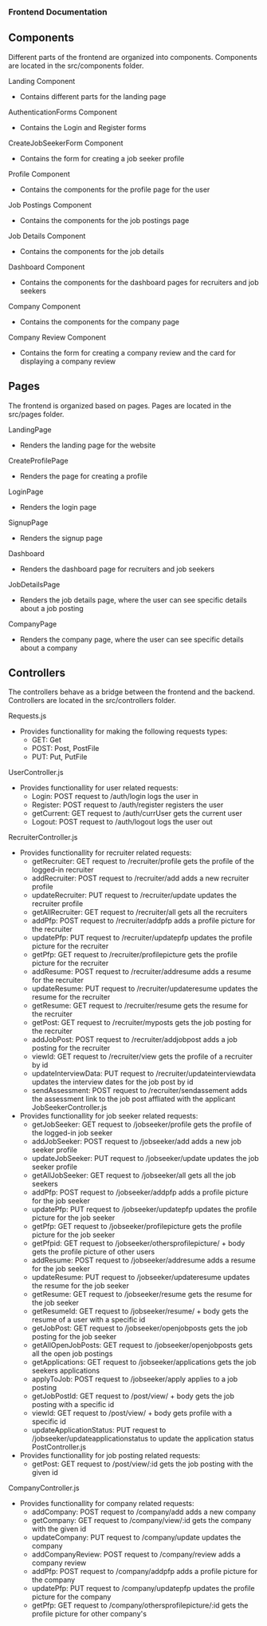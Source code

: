 ### Frontend Documentation

## Components
Different parts of the frontend are organized into components. Components are located in the src/components folder.

Landing Component
- Contains different parts for the landing page

AuthenticationForms Component
- Contains the Login and Register forms

CreateJobSeekerForm Component
- Contains the form for creating a job seeker profile

Profile Component
- Contains the components for the profile page for the user

Job Postings Component
- Contains the components for the job postings page

Job Details Component
- Contains the components for the job details

Dashboard Component
- Contains the components for the dashboard pages for recruiters and job seekers

Company Component
- Contains the components for the company page

Company Review Component
- Contains the form for creating a company review and the card for displaying a company review


## Pages
The frontend is organized based on pages. Pages are located in the src/pages folder.

LandingPage
- Renders the landing page for the website

CreateProfilePage
- Renders the page for creating a profile

LoginPage
- Renders the login page

SignupPage
- Renders the signup page

Dashboard
- Renders the dashboard page for recruiters and job seekers

JobDetailsPage
- Renders the job details page, where the user can see specific details about a job posting

CompanyPage
- Renders the company page, where the user can see specific details about a company

## Controllers
The controllers behave as a bridge between the frontend and the backend. Controllers are located in the src/controllers folder.

Requests.js
- Provides functionallity for making the following requests types:
    - GET: Get
    - POST: Post, PostFile
    - PUT: Put, PutFile

UserController.js
- Provides functionallity for user related requests:
    - Login: POST request to /auth/login logs the user in
    - Register: POST request to /auth/register registers the user
    - getCurrent: GET request to /auth/currUser gets the current user
    - Logout: POST request to /auth/logout logs the user out

RecruiterController.js
- Provides functionallity for recruiter related requests:
    - getRecruiter: GET request to /recruiter/profile gets the profile of the logged-in recruiter
    - addRecruiter: POST request to /recruiter/add adds a new recruiter profile
    - updateRecruiter: PUT request to /recruiter/update updates the recruiter profile
    - getAllRecruiter: GET request to /recruiter/all gets all the recruiters
    - addPfp: POST request to /recruiter/addpfp adds a profile picture for the recruiter
    - updatePfp: PUT request to /recruiter/updatepfp updates the profile picture for the recruiter
    - getPfp: GET request to /recruiter/profilepicture gets the profile picture for the recruiter
    - addResume: POST request to /recruiter/addresume adds a resume for the recruiter
    - updateResume: PUT request to /recruiter/updateresume updates the resume for the recruiter
    - getResume: GET request to /recruiter/resume gets the resume for the recruiter
    - getPost: GET request to /recruiter/myposts gets the job posting for the recruiter
    - addJobPost: POST request to /recruiter/addjobpost adds a job posting for the recruiter
    - viewId: GET request to /recruiter/view gets the profile of a recruiter by id
    - updateInterviewData: PUT request to /recruiter/updateinterviewdata updates the interview dates for the job post by id
    - sendAssessment: POST request to /recruiter/sendassement adds the assessment link to the job post affliated with the applicant
JobSeekerController.js
- Provides functionallity for job seeker related requests:
    - getJobSeeker: GET request to /jobseeker/profile gets the profile of the logged-in job seeker
    - addJobSeeker: POST request to /jobseeker/add adds a new job seeker profile
    - updateJobSeeker: PUT request to /jobseeker/update updates the job seeker profile
    - getAllJobSeeker: GET request to /jobseeker/all gets all the job seekers
    - addPfp: POST request to /jobseeker/addpfp adds a profile picture for the job seeker
    - updatePfp: PUT request to /jobseeker/updatepfp updates the profile picture for the job seeker
    - getPfp: GET request to /jobseeker/profilepicture gets the profile picture for the job seeker
    - getPfpid: GET request to /jobseeker/othersprofilepicture/ + body gets the profile picture of other users
    - addResume: POST request to /jobseeker/addresume adds a resume for the job seeker
    - updateResume: PUT request to /jobseeker/updateresume updates the resume for the job seeker
    - getResume: GET request to /jobseeker/resume gets the resume for the job seeker
    - getResumeId: GET request to /jobseeker/resume/ + body gets the resume of a user with a specific id
    - getJobPost: GET request to /jobseeker/openjobposts gets the job posting for the job seeker
    - getAllOpenJobPosts: GET request to /jobseeker/openjobposts gets all the open job postings
    - getApplications: GET request to /jobseeker/applications gets the job seekers applications
    - applyToJob: POST request to /jobseeker/apply applies to a job posting
    - getJobPostId: GET request to /post/view/ + body gets the job posting with a specific id
    - viewId: GET request to /post/view/ + body gets profile with a specific id
    - updateApplicationStatus: PUT request to /jobseeker/updateapplicationstatus to update the application status
PostController.js
- Provides functionallity for job posting related requests:
    - getPost: GET request to /post/view/:id gets the job posting with the given id

CompanyController.js
- Provides functionallity for company related requests:
    - addCompany: POST request to /company/add adds a new company
    - getCompany: GET request to /company/view/:id gets the company with the given id
    - updateCompany: PUT request to /company/update updates the company
    - addCompanyReview: POST request to /company/review adds a company review
    - addPfp: POST request to /company/addpfp adds a profile picture for the company
    - updatePfp: PUT request to /company/updatepfp updates the profile picture for the company
    - getPfp: GET request to /company/othersprofilepicture/:id gets the profile picture for other company's
